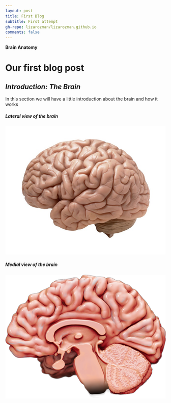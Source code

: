 ```yaml
---
layout: post
title: First Blog
subtitle: First attempt
gh-repo: lizarozman/lizarozman.github.io
comments: false
---
```


**Brain Anatomy**

# Our first blog post
## _Introduction: The Brain_

In this section we will have a little introduction about the brain and how it works

##### Lateral view of the brain
<img src="https://github.com/LizaRozman/lizarozman.github.io/blob/master/assets/img/brain1.jpg?raw=true" 
        usemap="#Lateral-view" 
        alt="Lateral view of the brain showing all its brain regions">
    <map name="Lateral-view">
        <area target="_self" alt="Frontal Lobe" title="Frontal Lobe: The frontal lobes are important for voluntary movement, expressive language and for managing higher level executive functions." href="Brain" coords="347,57,295,128,271,221,274,304,215,312,187,345,96,331,71,276,70,214,92,164,124,126,152,102,210,69,290,52" shape="poly">
        <area target="_self" alt="Temporal Lobe" title="Temporal Lobe: Involved in processing auditory information and encoding of memory." href="Brain" coords="279,302,214,310,187,342,188,385,224,416,274,428,329,414,388,398,454,379,451,353,421,320,428,281,419,237,331,262" shape="poly">
        <area target="_self" alt="Parietal Lobe" title="Parietal Lobe: Vital for sensory perception and integration, including the management of taste, hearing, sight, touch, and smell." href="Brain" coords="354,50,297,127,274,220,275,298,340,253,416,234,454,234,497,236,548,178,513,120,433,65" shape="poly">
        <area target="_self" alt="Occipital Lobe" title="Occipital Lobe: It is associated with visuospatial processing, distance and depth perception, color determination, object and face recognition, and memory formation." href="Brain" coords="549,178,499,236,421,236,429,281,423,317,464,373,514,390,583,371,596,305,587,229" shape="poly">
        <area target="_self" alt="Cerebellum: Is important for making postural adjustments in order to maintain balance." title="Cerebellum: Is important for making postural adjustments in order to maintain balance." href="Brain" coords="370,406,385,429,421,445,465,438,505,422,539,382,454,376" shape="poly">
    
##### Medial view of the brain
<img src="https://github.com/LizaRozman/lizarozman.github.io/blob/master/assets/img/brain-medial-lazy.png?raw=true" 
        usemap="#Medial-view" 
        alt="Medial view of the brain showing all its brain regions">
    <map name="Medial-view">
        <area target="_self" alt="Frontal Lobe" title="Frontal Lobe: The frontal lobes are important for voluntary movement, expressive language and for managing higher level executive functions." href="Medial_Brain" coords="136,224,160,229,175,252,156,269,99,280,35,276,4,238,2,194,22,144,48,105,85,66,169,20,238,12,223,52,223,99,190,84,169,96,136,128,108,153,103,210" shape="poly">
        <area target="_self" alt="Limbic Lobe" title="Limbic Lobe: It is linked to circuits that influence complex functions such as memory, learning, and behavior." href="Medial_Brain" coords="135,223,102,207,109,152,171,96,189,85,221,97,235,117,248,121,322,125,362,157,381,197,385,232,349,239,339,200,314,158,263,149,213,151,175,158,145,185" shape="poly">
        <area target="_self" alt="Precentral Gyrus" title="Precentral Gyrus: Controls volitional movements of the contralateral side of the body." href="Medial_Brain" coords="241,10,223,53,222,98,237,117,260,96,267,48,291,11" shape="poly">
        <area target="_self" alt="Postcentral Gyrus: Receives the majority of the somatic sensory relay information from the thalamus." title="Postcentral Gyrus" href="Medial_Brain" coords="293,10,269,49,262,92,237,120,321,124,323,72,346,30,338,8" shape="poly">
        <area target="_self" alt="Parietal Lobe" title="Parietal Lobe: Vital for sensory perception and integration, including the management of taste, hearing, sight, touch, and smell." href="Medial_Brain" coords="341,11,346,29,323,75,323,123,361,155,384,197,496,125,463,79,419,38,381,18" shape="poly">
        <area target="_self" alt="Occipital Lobe" title="Occipital Lobe: It is associated with visuospatial processing, distance and depth perception, color determination, object and face recognition, and memory formation." href="Medial_Brain" coords="381,198,497,125,526,171,539,197,534,251,516,291,492,300,452,259,387,233" shape="poly">
        <area target="_self" alt="Cerebellum" title="Cerebellum: Is important for making postural adjustments in order to maintain balance." href="Medial_Brain" coords="323,255,348,239,383,233,450,259,486,300,495,332,470,365,431,399,382,404,353,400,337,340,342,301,318,281" shape="poly">
        <area target="_self" alt="Corpus Callosum" title="Corpus Callosum: Ensures both sides of the brain can communicate and send signals to each other." href="Medial_Brain" coords="167,231,137,222,146,182,176,159,213,151,254,149,292,155,315,165,334,180,337,199,329,203,315,199,299,184,270,175,245,168,214,168,186,180,165,192" shape="poly">
        <area target="_self" alt="Pineal Gland" title="Pineal Gland: Receives and conveys information about the current light-dark cycle from the environment and, consequently produce and secrete melatonin cyclically at night (dark period)." href="Medial_Brain" coords="327,213,13" shape="circle">
        <area target="_self" alt="Hypothalamus" title="Hypothalamus: Controls the hormone system" href="Medial_Brain" coords="197,214,183,231,177,246,174,265,186,270,188,282,202,258,224,242,249,232,285,228,221,226" shape="poly">
        <area target="_self" alt="Thalamus" title="Thalamus: Relays sensory and motor signals and regulation of consciousness and alertness." href="Medial_Brain" coords="268,179,238,192,216,200,196,210,220,226,234,202,255,193,263,211,244,218,231,209,221,226,252,226,281,228,305,210,306,192,286,178" shape="poly">
        <area target="_self" alt="Pons" title="Pons: Responsible for the respiratory rhythm of breathing." href="Medial_Brain" coords="251,273,231,285,231,313,236,332,250,354,264,370,287,364,335,339,316,294,304,269" shape="poly">
        <area target="_self" alt="Midbrain" title="Midbrain: Motor movement, particularly movements of the eye, and in auditory and visual processing." href="Medial_Brain" coords="226,254,228,243,252,231,285,232,309,210,326,236,318,275,303,267,252,271" shape="poly">
        <area target="_self" alt="Medulla" title="Medulla: Regulation of the cardiovascular and respiratory systems." href="Medial_Brain" coords="267,372,335,342,345,382,327,398,286,402" shape="poly">
        <area target="_self" alt="Hypophysis" title="Hypophysis: Regulates growth, lactation, reproduction, metabolism, and stress response." href="Medial_Brain" coords="188,282,170,293,156,307,170,325,194,317,203,302" shape="poly">
        <area target="_self" alt="Temporal Lobe" title="Temporal Lobe: Processing of auditory information and encoding of memory." href="Medial_Brain" coords="179,269,168,276,156,268,141,272,109,279,116,298,121,325,151,342,176,354,212,345,238,339,229,316,229,289,243,272,224,254,212,266,202,260,195,282,201,299,196,316,168,324,154,307,170,290,187,280" shape="poly">
        <area target="_self" alt="Optic Chiasm" title="Optic Chiasm: Transmit visual information from the optic nerves to the occipital lobes of the brain" href="Medial_Brain" coords="159,264,177,274" shape="rect">
        <area target="_self" alt="Lateral Ventricle" title="Lateral Ventricle: Helps provide a fluid-filled compartment for the brain and immerse it for safety, as well as produce and circulate cerebrospinal fluid." href="Medial_Brain" coords="176,238,168,227,163,192,215,169,249,169,276,175,240,191,202,206" shape="poly"> 
        </map>
        

